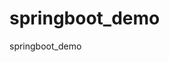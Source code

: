 # springboot_demo
springboot_demo

<?xml version="1.0" encoding="UTF-8"?>
<module org.jetbrains.idea.maven.project.MavenProjectsManager.isMavenModule="true" type="JAVA_MODULE" version="4">
  <component name="FacetManager">
    <facet type="Spring" name="Spring">
      <configuration />
    </facet>
    <facet type="web" name="Web">
      <configuration>
        <webroots />
      </configuration>
    </facet>
  </component>
  <component name="NewModuleRootManager" LANGUAGE_LEVEL="JDK_1_8">
    <output url="file://$MODULE_DIR$/target/classes" />
    <output-test url="file://$MODULE_DIR$/target/test-classes" />
    <content url="file://$MODULE_DIR$">
      <excludeFolder url="file://$MODULE_DIR$/target" />
    </content>
    <orderEntry type="inheritedJdk" />
    <orderEntry type="sourceFolder" forTests="false" />
    <orderEntry type="library" name="Maven: org.springframework.boot:spring-boot-starter-web:2.0.2.RELEASE" level="project" />
    <orderEntry type="library" name="Maven: org.springframework.boot:spring-boot-starter:2.0.2.RELEASE" level="project" />
    <orderEntry type="library" name="Maven: org.springframework.boot:spring-boot:2.0.2.RELEASE" level="project" />
    <orderEntry type="library" name="Maven: org.springframework.boot:spring-boot-autoconfigure:2.0.2.RELEASE" level="project" />
    <orderEntry type="library" name="Maven: org.springframework.boot:spring-boot-starter-logging:2.0.2.RELEASE" level="project" />
    <orderEntry type="library" name="Maven: ch.qos.logback:logback-classic:1.2.3" level="project" />
    <orderEntry type="library" name="Maven: ch.qos.logback:logback-core:1.2.3" level="project" />
    <orderEntry type="library" name="Maven: org.slf4j:slf4j-api:1.7.25" level="project" />
    <orderEntry type="library" name="Maven: org.apache.logging.log4j:log4j-to-slf4j:2.10.0" level="project" />
    <orderEntry type="library" name="Maven: org.apache.logging.log4j:log4j-api:2.10.0" level="project" />
    <orderEntry type="library" name="Maven: org.slf4j:jul-to-slf4j:1.7.25" level="project" />
    <orderEntry type="library" name="Maven: javax.annotation:javax.annotation-api:1.3.2" level="project" />
    <orderEntry type="library" name="Maven: org.springframework:spring-core:5.0.6.RELEASE" level="project" />
    <orderEntry type="library" name="Maven: org.springframework:spring-jcl:5.0.6.RELEASE" level="project" />
    <orderEntry type="library" scope="RUNTIME" name="Maven: org.yaml:snakeyaml:1.19" level="project" />
    <orderEntry type="library" name="Maven: org.springframework.boot:spring-boot-starter-json:2.0.2.RELEASE" level="project" />
    <orderEntry type="library" name="Maven: com.fasterxml.jackson.core:jackson-databind:2.9.5" level="project" />
    <orderEntry type="library" name="Maven: com.fasterxml.jackson.core:jackson-annotations:2.9.0" level="project" />
    <orderEntry type="library" name="Maven: com.fasterxml.jackson.core:jackson-core:2.9.5" level="project" />
    <orderEntry type="library" name="Maven: com.fasterxml.jackson.datatype:jackson-datatype-jdk8:2.9.5" level="project" />
    <orderEntry type="library" name="Maven: com.fasterxml.jackson.datatype:jackson-datatype-jsr310:2.9.5" level="project" />
    <orderEntry type="library" name="Maven: com.fasterxml.jackson.module:jackson-module-parameter-names:2.9.5" level="project" />
    <orderEntry type="library" name="Maven: org.springframework.boot:spring-boot-starter-tomcat:2.0.2.RELEASE" level="project" />
    <orderEntry type="library" name="Maven: org.apache.tomcat.embed:tomcat-embed-core:8.5.31" level="project" />
    <orderEntry type="library" name="Maven: org.apache.tomcat.embed:tomcat-embed-el:8.5.31" level="project" />
    <orderEntry type="library" name="Maven: org.apache.tomcat.embed:tomcat-embed-websocket:8.5.31" level="project" />
    <orderEntry type="library" name="Maven: org.hibernate.validator:hibernate-validator:6.0.9.Final" level="project" />
    <orderEntry type="library" name="Maven: javax.validation:validation-api:2.0.1.Final" level="project" />
    <orderEntry type="library" name="Maven: org.jboss.logging:jboss-logging:3.3.2.Final" level="project" />
    <orderEntry type="library" name="Maven: com.fasterxml:classmate:1.3.4" level="project" />
    <orderEntry type="library" name="Maven: org.springframework:spring-web:5.0.6.RELEASE" level="project" />
    <orderEntry type="library" name="Maven: org.springframework:spring-beans:5.0.6.RELEASE" level="project" />
    <orderEntry type="library" name="Maven: org.springframework:spring-webmvc:5.0.6.RELEASE" level="project" />
    <orderEntry type="library" name="Maven: org.springframework:spring-aop:5.0.6.RELEASE" level="project" />
    <orderEntry type="library" name="Maven: org.springframework:spring-context:5.0.6.RELEASE" level="project" />
    <orderEntry type="library" name="Maven: org.springframework:spring-expression:5.0.6.RELEASE" level="project" />
  </component>
</module>
